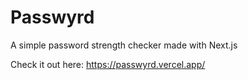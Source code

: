 # Passwyrd
A simple password strength checker made with Next.js

Check it out here: https://passwyrd.vercel.app/
